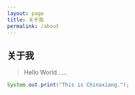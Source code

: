 ```yaml
---
layout: page
title: 关于我
permalink: /about
---
```


## 关于我

> Hello World......

```java
System.out.print("This is Chinaxiang.");
```
